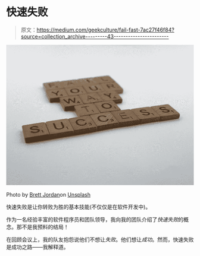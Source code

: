 # 快速失败

> 原文：<https://medium.com/geekculture/fail-fast-7ac27f46f84?source=collection_archive---------43----------------------->

![](img/8220ed08c2e50397ce099f06c0eea203.png)

Photo by [Brett Jordan](https://unsplash.com/@brett_jordan)on [Unsplash](https://unsplash.com/?utm_source=medium&utm_medium=referral)

快速失败是让你转败为胜的基本技能(不仅仅是在软件开发中)。

作为一名经验丰富的软件程序员和团队领导，我向我的团队介绍了*快速失败*的概念。那不是我预料的结局！

在回顾会议上，我的队友抱怨说他们不想让*失败*。他们想让*成功*。然而，快速失败是成功之路——我解释道。